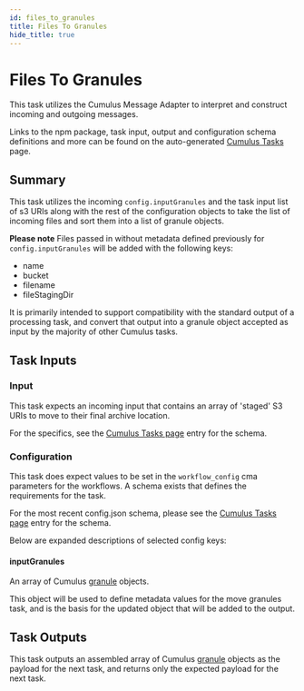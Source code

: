 ```yaml
---
id: files_to_granules
title: Files To Granules
hide_title: true
---
```


# Files To Granules

This task utilizes the Cumulus Message Adapter to interpret and construct incoming and outgoing messages.

Links to the npm package, task input, output and configuration schema definitions and more can be found on the auto-generated [Cumulus Tasks](../tasks) page.

## Summary

This task utilizes the incoming ```config.inputGranules``` and the task input list of s3 URIs along with the rest of the configuration objects to take the list of incoming files and sort them into a list of granule objects.

  **Please note** Files passed in without metadata defined previously for ```config.inputGranules``` will be added with the following keys:

* name
* bucket
* filename
* fileStagingDir

It is primarily intended to support compatibility with the standard output of a processing task, and convert that output into a granule object accepted as input by the majority of other Cumulus tasks.

## Task Inputs

### Input

This task expects an incoming input that contains an array  of 'staged' S3 URIs to move to their final archive location.

For the specifics, see the [Cumulus Tasks page](../tasks) entry for the schema.

### Configuration

This task does expect values to be set in the `workflow_config` cma parameters for the workflows.  A schema exists that defines the requirements for the task.

For the most recent config.json schema, please see the [Cumulus Tasks page](../tasks) entry for the schema.

Below are expanded descriptions of selected config keys:

#### inputGranules

An array of Cumulus [granule](https://github.com/nasa/cumulus/blob/master/packages/api/models/schemas.js) objects.

This object will be used to define metadata values for the move granules task, and is the basis for the updated object that will be added to the output.

## Task Outputs

This task outputs an assembled array of Cumulus [granule](https://github.com/nasa/cumulus/blob/master/packages/api/models/schemas.js) objects as the payload for the next task, and returns only the expected payload for the next task.